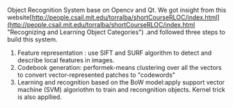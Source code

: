 Object Recognition System base on Opencv and Qt. We got insight from this  website[http://people.csail.mit.edu/torralba/shortCourseRLOC/index.html](http://people.csail.mit.edu/torralba/shortCourseRLOC/index.html "Recognizing and Learning Object Categories") .and  followed three steps to build this system.

1. Feature representation : use SIFT and SURF algorithm to detect and describe local features in images.
2. Codebook generation: performek-means clustering over all the vectors to convert vector-represented patches to "codewords" 
3. Learning and recognition based on the BoW model:apply support vector machine (SVM) algoriothm to train and recongnition objects. Kernel trick is also appllied.

